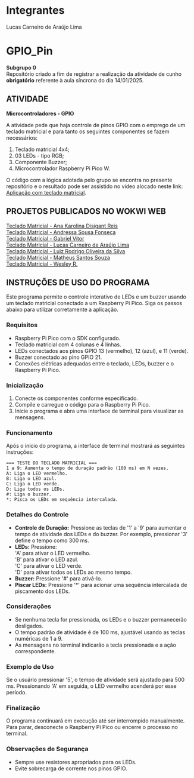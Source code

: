 # Integrantes
Lucas Carneiro de Araújo Lima

# GPIO_Pin

__Subgrupo 0__<br>
Repositório criado a fim de registrar a realização da atividade de cunho __obrigatório__ referente à aula síncrona do dia 14/01/2025.

## ATIVIDADE 
__Microcontroladores - GPIO__<br>

A atividade pede que haja controle de pinos GPIO com o emprego de um teclado matricial e para tanto os seguintes componentes se fazem necessários:

1) Teclado matricial 4x4;
2) 03 LEDs - tipo RGB;
3) Componente Buzzer;
4) Microcontrolador Raspberry Pi Pico W.

O código com a lógica adotada pelo grupo se encontra no presente reposítório e o resultado pode ser assistido no vídeo alocado neste link: [Aplicação com teclado matricial]().

## PROJETOS PUBLICADOS NO WOKWI WEB

[Teclado Matricial - Ana Karolina Disigant Reis](https://wokwi.com/projects/420523283314492417)<br>
[Teclado Matricial - Andressa Sousa Fonseca](https://wokwi.com/projects/420513649334097921)<br>
[Teclado Matricial - Gabriel Vitor](https://wokwi.com/projects/420540418141968385)<br>
[Teclado Matricial - Lucas Carneiro de Araújo Lima](https://wokwi.com/projects/420539028431556609)<br>
[Teclado Matricial - Luiz Rodrigo Oliveira da Silva](https://wokwi.com/projects/420521267008450561)<br>
[Teclado Matricial - Matheus Santos Souza](https://wokwi.com/projects/420371965130407937)<br>
[Teclado Matricial - Wesley R.](https://wokwi.com/projects/420390283337036801)

## INSTRUÇÕES DE USO DO PROGRAMA

Este programa permite o controle interativo de LEDs e um buzzer usando um teclado matricial conectado a um Raspberry Pi Pico. Siga os passos abaixo para utilizar corretamente a aplicação.

### Requisitos
- Raspberry Pi Pico com o SDK configurado.
- Teclado matricial com 4 colunas e 4 linhas.
- LEDs conectados aos pinos GPIO 13 (vermelho), 12 (azul), e 11 (verde).
- Buzzer conectado ao pino GPIO 21.
- Conexões elétricas adequadas entre o teclado, LEDs, buzzer e o Raspberry Pi Pico.

### Inicialização
1. Conecte os componentes conforme especificado.
2. Compile e carregue o código para o Raspberry Pi Pico.
3. Inicie o programa e abra uma interface de terminal para visualizar as mensagens.

### Funcionamento
Após o início do programa, a interface de terminal mostrará as seguintes instruções:

```
=== TESTE DO TECLADO MATRICIAL ===
1 a 9: Aumenta o tempo de duração padrão (100 ms) em N vezes.
A: Liga o LED vermelho.
B: Liga o LED azul.
C: Liga o LED verde.
D: Liga todos os LEDs.
#: Liga o buzzer.
*: Pisca os LEDs em sequência intercalada.
```

### Detalhes do Controle
- **Controle de Duração:** Pressione as teclas de '1' a '9' para aumentar o tempo de atividade dos LEDs e do buzzer. Por exemplo, pressionar '3' define o tempo como 300 ms.
- **LEDs:** Pressione:<br>
   'A' para ativar o LED vermelho.<br>
   'B' para ativar o LED azul.<br>
   'C' para ativar o LED verde.<br>
   'D' para ativar todos os LEDs ao mesmo tempo.<br>
- **Buzzer:** Pressione '#' para ativá-lo.
- **Piscar LEDs:** Pressione '*' para acionar uma sequência intercalada de piscamento dos LEDs.

### Considerações
- Se nenhuma tecla for pressionada, os LEDs e o buzzer permanecerão desligados.
- O tempo padrão de atividade é de 100 ms, ajustável usando as teclas numéricas de 1 a 9.
- As mensagens no terminal indicarão a tecla pressionada e a ação correspondente.

### Exemplo de Uso
Se o usuário pressionar '5', o tempo de atividade será ajustado para 500 ms. Pressionando 'A' em seguida, o LED vermelho acenderá por esse período.

### Finalização
O programa continuará em execução até ser interrompido manualmente. Para parar, desconecte o Raspberry Pi Pico ou encerre o processo no terminal.

### Observações de Segurança
- Sempre use resistores apropriados para os LEDs.
- Evite sobrecarga de corrente nos pinos GPIO.

